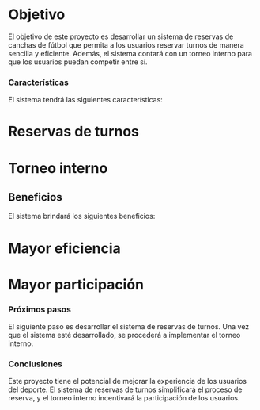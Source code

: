 # Objetivo

El objetivo de este proyecto es desarrollar un sistema de reservas de canchas de fútbol que permita a los usuarios reservar turnos de manera sencilla y eficiente. Además, el sistema contará con un torneo interno para que los usuarios puedan competir entre sí.

### Características

El sistema tendrá las siguientes características:

# Reservas de turnos

# Torneo interno

## Beneficios

El sistema brindará los siguientes beneficios:

# Mayor eficiencia

# Mayor participación

### Próximos pasos

El siguiente paso es desarrollar el sistema de reservas de turnos. Una vez que el sistema esté desarrollado, se procederá a implementar el torneo interno.

### Conclusiones

Este proyecto tiene el potencial de mejorar la experiencia de los usuarios del deporte. El sistema de reservas de turnos simplificará el proceso de reserva, y el torneo interno incentivará la participación de los usuarios.